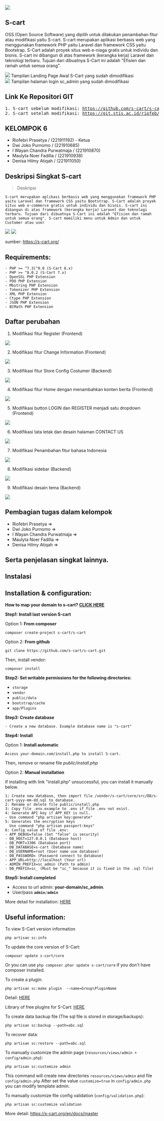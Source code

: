 <img src="https://static.s-cart.org/guide/info/s-cart-content.jpg">

## S-cart

OSS (Open Source Software) yang dipilih untuk dilakukan penambahan fitur atau modifikasi yaitu S-cart. S-cart merupakan aplikasi berbasis web yang menggunakan framework PHP yaitu Laravel dan framework CSS yaitu Bootstrap. S-Cart adalah proyek situs web e-niaga gratis untuk individu dan bisnis. S-cart ini dibangun di atas framework (kerangka kerja) Laravel dan teknologi terbaru. Tujuan dari dibuatnya S-Cart ini adalah "Efisien dan ramah untuk semua orang".


<img src="/assets/images/frontend/landingpage1.png">
Tampilan Landing Page Awal S-Cart yang sudah dimodifikasi
<br>


<img src="/assets/images/frontend/login.png">
Tampilan halaman login sc_admin yang sudah dimodifikasi
<br>


## Link Ke Repositori GIT

<pre>
1. S-cart sebelum modifikasi: <a href="https://github.com/s-cart/s-cart">https://github.com/s-cart/s-cart</a>
2. S-cart setelah modifikasi: <a href="https://git.stis.ac.id/riofeb/s-cart">https://git.stis.ac.id/riofeb/s-cart</a>
</pre>

## KELOMPOK 6
- Riofebri Prasetya / (221911192) - Ketua
- Dwi Joko Purnomo / (221910685)
- I Wayan Chandra Purwatmaja / (221910870)
- Maulyta Noer Fadilla / (221910938)
- Denisa Hilmy Atiqah / (221911050)


## Deskripsi Singkat S-cart

> Deskripsi

```
S-cart merupakan aplikasi berbasis web yang menggunakan framework PHP yaitu Laravel dan framework CSS yaitu Bootstrap. S-Cart adalah proyek situs web e-commerce gratis untuk individu dan bisnis. S-cart ini dibangun di atas framework (kerangka kerja) Laravel dan teknologi terbaru. Tujuan dari dibuatnya S-Cart ini adalah "Efisien dan ramah untuk semua orang". S-cart memiliki menu untuk Admin dan untuk Customer atau user
```

<img src="https://s-cart.org/data/30/shop-list.jpg?v=1">
<img src="https://s-cart.org/data/30/admin-dashboard.jpg?v=1">

sumber: <a href="https://s-cart.org/">https://s-cart.org/</a>

## Requirements:

```
- PHP >= ^7.3|^8.0 (S-Cart 6.x)
- PHP >= ^8.0.2 (S-Cart 7.x)
- OpenSSL PHP Extension
- PDO PHP Extension
- Mbstring PHP Extension
- Tokenizer PHP Extension
- XML PHP Extension
- Ctype PHP Extension
- JSON PHP Extension
- BCMath PHP Extension
``` 

## Daftar perubahan


1. Modifikasi fitur Register (Frontend)
<img src="/assets/images/fitur_1.png">
<br>

2. Modifikasi fitur Change Information (Frontend)
<img src="/assets/images/fitur_2.png">
<br>

3. Modifikasi fitur Store Config Costumer (Backend)
<img src="/assets/images/fitur_3.png">
<br>

4. Modifikasi fitur Home dengan menambahkan konten berita (Frontend)
<img src="/assets/images/fitur_4.png">
<br>

5. Modifikasi button LOGIN dan REGISTER menjadi satu dropdown (Frontend)
<img src="/assets/images/fitur_5.png">
<br>

6. Modifikasi tata letak dan desain halaman CONTACT US
<img src="/assets/images/fitur_6.png">
<br>

7. Modifikasi Penambahan fitur bahasa Indonesia
<img src="/assets/images/fitur_7.png">

8. Modifikasi sidebar (Backend)
<img src="/assets/images/fitur_8.png">
<br>

9. Modifikasi desain tema (Backend)
<img src="/assets/images/fitur_9.png">
<br>

## Pembagian tugas dalam kelompok
- Riofebri Prasetya =>
- Dwi Joko Purnomo =>
- I Wayan Chandra Purwatmaja => 
- Maulyta Noer Fadilla =>
- Denisa Hilmy Atiqah =>

## Serta penjelasan singkat lainnya.
## Instalasi
## Installation & configuration:

<b>How to map your domain to s-cart? <a href="https://s-cart.org/en/docs/master/installation.html">CLICK HERE</a></b>

**Step1: Install last version S-cart**

Option 1: **From composer**
```
composer create-project s-cart/s-cart
```

Option 2: **From github**
```
git clone https://github.com/s-cart/s-cart.git
```
Then, install vendor:
```
composer install
```

**Step2: Set writable permissions for the following directories:**

- <code>storage</code>
- <code>vendor</code>
- <code>public/data</code>
- <code>bootstrap/cache</code>
- <code>app/Plugins</code>


**Step3: Create database**
```
- Create a new database. Example database name is "s-cart"
```

**Step4: Install**

Option 1: **Install automatic**
```
Access your-domain.com/install.php to install S-cart.
```
Then, remove or rename file *public/install.php*

Option 2: **Manual installation**

If installing with link "install.php" unsuccessful, you can install it manually below.
```
1: Create new database, then import file /vendor/s-cart/core/src/DB/s-cart-yyyy-mm-dd.sql to database.
2: Rename or delete file public/install.php
3: Copy file .env.example to .env if file .env not exist.
4: Generate API key if APP_KEY is null. 
- Use command "php artisan key:generate"
5: Generates the encryption keys
  Use command "php artisan passport:keys"
6: Config value of file .env:
- APP_DEBUG=false (Set "false" is security)
- DB_HOST=127.0.0.1 (Database host)
- DB_PORT=3306 (Database port)
- DB_DATABASE=s-cart (Database name)
- DB_USERNAME=root (User name use database)
- DB_PASSWORD= (Password connect to database)
- APP_URL=http://localhost (Your url)
- ADMIN_PREFIX=sc_admin (Path to admin)
- DB_PREFIX=sc_ (Must be "sc_" because it is fixed in the .sql file)
```

**Step5: Install completed**

- Access to url admin: <b>your-domain/sc_admin</b>.
- User/pass <code><b>admin</b>/<b>admin</b></code>

More detail for installation: <a href="https://s-cart.org/en/docs/master/installation.html">HERE</a>

## Useful information:

To view S-Cart version information

`php artisan sc:info`

To update the core version of S-Cart:

`composer update s-cart/core`

Or you can use `php composer.phar update s-cart/core` if you don't have composer installed.

To create a plugin:

`php artisan sc:make plugin  --name=Group\PluginName`

Detail: <a href="https://s-cart.org/en/docs/master/how-to-install-module-extension.html">HERE</a>

Library of free plugins for S-Cart: <a href="https://s-cart.org/en/plugin.html">HERE</a>

To create data backup file (The sql file is stored in storage/backups):

`php artisan sc:backup --path=abc.sql`

To recover data:

`php artisan sc:restore --path=abc.sql`

To manually customize the admin page (<code>resources/views/admin + config/admin.php</code>):

`php artisan sc:customize admin`

This command will create new directories `resources/views/admin` and file `config/admin.php`
After set the value `customize=true` in `config/admin.php` you can modify template admin. 

To manually customize file config validation (<code>config/validation.php</code>):

`php artisan sc:customize validation`

More detail: https://s-cart.org/en/docs/master

